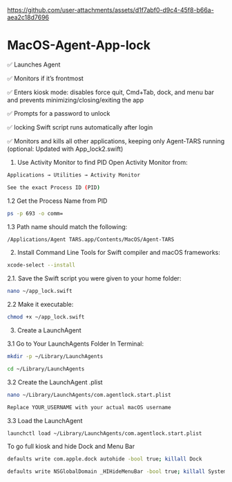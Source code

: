https://github.com/user-attachments/assets/d1f7abf0-d9c4-45f8-b66a-aea2c18d7696
# MacOS-Agent-App-lock

✅  Launches Agent

✅  Monitors if it’s frontmost

✅  Enters kiosk mode: disables force quit, Cmd+Tab, dock, and menu bar and prevents minimizing/closing/exiting the app

✅  Prompts for a password to unlock

✅ locking Swift script runs automatically after login

✅ Monitors and kills all other applications, keeping only Agent-TARS running (optional: Updated with App_lock2.swift)

1. Use Activity Monitor to find PID
Open Activity Monitor from:
```bash
Applications → Utilities → Activity Monitor
```
```bash
See the exact Process ID (PID)
```
1.2 Get the Process Name from PID
 ```bash
ps -p 693 -o comm=
```
1.3 Path name should match the following:
 ```bash
/Applications/Agent TARS.app/Contents/MacOS/Agent-TARS
```
2. Install Command Line Tools for Swift compiler and macOS frameworks:
```bash
xcode-select --install
```
2.1. Save the Swift script you were given to your home folder:
```bash
nano ~/app_lock.swift
```
2.2 Make it executable:
```bash
chmod +x ~/app_lock.swift
```
3. Create a LaunchAgent

3.1 Go to Your LaunchAgents Folder
In Terminal:
```bash
mkdir -p ~/Library/LaunchAgents
```
```bash
cd ~/Library/LaunchAgents
```

3.2 Create the LaunchAgent .plist
```bash
nano ~/Library/LaunchAgents/com.agentlock.start.plist
```
```bash
Replace YOUR_USERNAME with your actual macOS username
```
3.3 Load the LaunchAgent
```bash
launchctl load ~/Library/LaunchAgents/com.agentlock.start.plist
```
To go full kiosk and hide Dock and Menu Bar
```bash
defaults write com.apple.dock autohide -bool true; killall Dock
```
```bash
defaults write NSGlobalDomain _HIHideMenuBar -bool true; killall SystemUIServer
```
